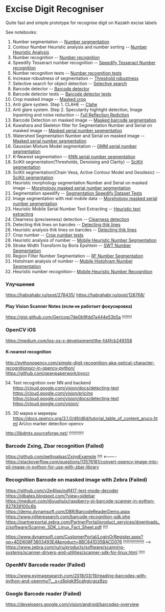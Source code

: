 # Excise Digit Recogniser

Quite fast and simple prototype for recognise digit on Kazakh excise labels

See notebooks:
1. Number segmentation -- [Number segmentation](01-NumberSegmentation.ipynb)
2. Contour Number Heuristic analysis and number sorting -- [Number Heuristic Analysis](02-NumberHeuristicAnalysis.ipynb)
3. Number recognition -- [Number recognition](03-NumberRecognition.ipynb)
4. Speedify Tesseract number recognition -- [Speedify Tesseract Number recognition](04-SpeedifyTesseractNumberRecognition.ipynb)
5. Number recognition tests -- [Number recognition tests](05-NumberRecognitionTests.ipynb)
6. Increase robustness of segmentation -- [Threshold robustness](06-ThresholdRobustness.ipynb)
7. Selective search for object detection -- [Selective search](07-SelectiveSearch(ObjectSegmentation).ipynb)
8. Barcode detector -- [Barcode detector](08-BarcodeDetector.ipynb)
9. Barcode detector tests -- [Barcode detector tests](09-BarcodeDetectorTests.ipynb)
10. Crop masked image  -- [Masked crop](10-MaskedCropTests.ipynb)
11. Anti glare system. Step 1. CLAHE  -- [Clahe](11-CLAHE.ipynb)
12. Anti glare system. Step 2. Specularity highlight detection, Image Inpainting and noise reduction -- [Full Reflection Rediction](12-FullReflectionRediction.ipynb)
13. Barcode Detection on masked image  -- [Masked barcode segmentation](13-MaskedBarcodeSegmentation.ipynb)
14. Kuwahara and Skeleton filter for Segmentation Number and Serial on masked image  -- [Masked serial number segmentation](14-MaskedSerialNumberKuwaharaSegmentation.ipynb)
15. Watershed Segmentation Number and Serial on masked image  -- [Masked serial number segmentation](15-MaskedSerialNumberWatershedSegmentation.ipynb)
16. Gaussian Mixture Model segmentation -- [GMM serial number segmentation](16-MaskedSerialNumberGMMSegmentation.ipynb)
17. K-Nearest segmentation -- [KNN serial number segmentation](17-KNNSegmentation.ipynb)
18. SciKit segmentation(Thresholds, Denoising and Сlarity) -- [SciKit segmentation](18-SciKitSegmentationThreshold.ipynb)
19. SciKit segmentation(Chain Vesa, Active Contour Model and Geodesic) -- [SciKit segmentation](19-SciKitSegmentation.ipynb)
20. Heuristic morphology segmentation Number and Serial on masked image  -- [Morphology masked serial number segmentation](20-MaskedSerialNumberMorphologySegmentation.ipynb)
21. Segmentation speedify -- [Segmentation Speedify Dataset Tests](21-SegmentationSpeedifyDatasetTests.ipynb)
22. Image segmentation with real mobile data -- [Morphology masked serial number segmentation](22-MobileSerialNumberSegmentation.ipynb)
23. Heuristic Mobile Serial Number Text Extracting -- [Heuristic text extracting](23-MobileSerialNumberTextExtracting.ipynb)
24. Clearness (preciseness) detection -- [Clearness detection](24-BlurDetection.ipynb)
25. Detecting thik lines on barcdes -- [Detecting thik lines](25-ThikLinesDetection.ipynb)
26. Heuristic analysis thik lines on barcdes -- [Detecting thik lines](26-ThikLinesHeuristicDetection.ipynb)
27. Crop number -- [Crop number tests](27-MobileCropNumber.ipynb)
28. Heuristic analysis of number -- [Mobile Heuristic Number Segmentation](28-MobileHeuristicNumberSegmentation.ipynb)
29. Stroke Width Transform by Boris Epshtein -- [SWT Number Segmentation](29-SWTNumberSegmentation.ipynb)
30. Region Filter Number Segmentation -- [RF Number Segmentation](30-RegionFilterNumberSegmentation.ipynb)
31. Histohram analysis of number -- [Mobile Histohram Number Segmentation](31-MobileHistohramNumberSegmentation.ipynb)
32. Heuristic number recognition-- [Mobile Heuristic Number Recognition](32-MobileHeuristicNumberRecognition.ipynb)

### Улучшения 

https://habrahabr.ru/post/278435/
https://habrahabr.ru/post/128768/

#### Play Vision Scanner Notes (если не работает фокусировка)
https://gist.github.com/Gericop/7de0b9fdd7a444e53b5a !!!!!!!!

### OpenCV iOS
https://medium.com/ios-os-x-development/the-fd4fcb249358

#### K-nearest recognition
http://pythonopencv.com/simple-digit-recognition-aka-optical-character-recognitionocr-in-opencv-python/
https://github.com/openpaperwork/pyocr

34. Text recognition over NN and backend
https://cloud.google.com/vision/docs/detecting-text
https://cloud.google.com/vision/pricing
https://cloud.google.com/vision/docs/detecting-text
https://cloud.google.com/vision/

43. 3D марка и маркеры
https://docs.opencv.org/3.1.0/d9/d6d/tutorial_table_of_content_aruco.html 
ArUco marker detection opencv


http://libdmtx.sourceforge.net/ !!!!!!!!!!!!


### Barcode Zxing, Zbar recognition (Failed)
https://github.com/pethoalpar/ZxingExample !!!! <----
https://stackoverflow.com/questions/13576161/convert-opencv-image-into-pil-image-in-python-for-use-with-zbar-library

### Recognition Barcode on masked image with Zebra (Failed)
https://github.com/v2e4lisp/pdf417-text-mode-decoder 
https://jdbates.blogspot.com/?view=sidebar
https://medium.com/@yushulx/raspberry-pi-barcode-scanner-in-python-927839100c6b
https://demo.dynamsoft.com/DBR/BarcodeReaderDemo.aspx
https://www.inliteresearch.com/barcode-recognition-sdk.php
https://partnerportal.zebra.com/PartnerPortal/product_services/downloads_z/software/Scanner_SDK_Linux_Fact_Sheet.pdf !!!!

https://www.dynamsoft.com/CustomerPortal/LoginOrRegister.aspx?op=4DD608F3803493E4&product=8BC841D35BACD076 !!!!!!!!!!!!!!!!!
--> https://www.zebra.com/ru/ru/products/software/scanning-systems/scanner-drivers-and-utilities/scanner-sdk-for-linux.html !!!!!

### OpenMV Barcode reader (Failed)
https://www.pyimagesearch.com/2018/03/19/reading-barcodes-with-python-and-openmv/?__s=z8qigk95cahgicgoz8zo

### Google Barcode reader (Failed)
https://developers.google.com/vision/android/barcodes-overview